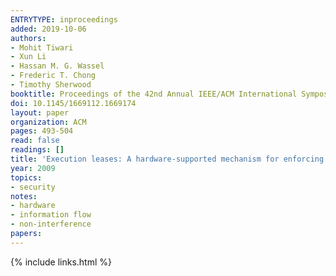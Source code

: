 ```yaml
---
ENTRYTYPE: inproceedings
added: 2019-10-06
authors:
- Mohit Tiwari
- Xun Li
- Hassan M. G. Wassel
- Frederic T. Chong
- Timothy Sherwood
booktitle: Proceedings of the 42nd Annual IEEE/ACM International Symposium on Microarchitecture
doi: 10.1145/1669112.1669174
layout: paper
organization: ACM
pages: 493-504
read: false
readings: []
title: 'Execution leases: A hardware-supported mechanism for enforcing strong non-interference'
year: 2009
topics:
- security
notes:
- hardware
- information flow
- non-interference
papers:
---
```


{% include links.html %}
